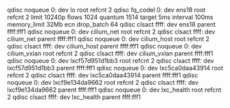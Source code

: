 qdisc noqueue 0: dev lo root refcnt 2 
qdisc fq_codel 0: dev ens18 root refcnt 2 limit 10240p flows 1024 quantum 1514 target 5ms interval 100ms memory_limit 32Mb ecn drop_batch 64 
qdisc clsact ffff: dev ens18 parent ffff:fff1 
qdisc noqueue 0: dev cilium_net root refcnt 2 
qdisc clsact ffff: dev cilium_net parent ffff:fff1 
qdisc noqueue 0: dev cilium_host root refcnt 2 
qdisc clsact ffff: dev cilium_host parent ffff:fff1 
qdisc noqueue 0: dev cilium_vxlan root refcnt 2 
qdisc clsact ffff: dev cilium_vxlan parent ffff:fff1 
qdisc noqueue 0: dev lxcf57d951d1bb3 root refcnt 2 
qdisc clsact ffff: dev lxcf57d951d1bb3 parent ffff:fff1 
qdisc noqueue 0: dev lxc5ca0daa43914 root refcnt 2 
qdisc clsact ffff: dev lxc5ca0daa43914 parent ffff:fff1 
qdisc noqueue 0: dev lxcf9e134da9662 root refcnt 2 
qdisc clsact ffff: dev lxcf9e134da9662 parent ffff:fff1 
qdisc noqueue 0: dev lxc_health root refcnt 2 
qdisc clsact ffff: dev lxc_health parent ffff:fff1 
